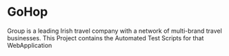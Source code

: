 # GoHop
Group is a leading Irish travel company with a network of multi-brand travel businesses. This Project contains the Automated Test Scripts for that WebApplication
